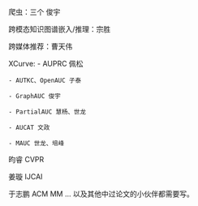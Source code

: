 爬虫：三个 俊宇

跨模态知识图谱嵌入/推理：宗胜

跨媒体推荐：曹天伟

XCurve: 
	- AUPRC 佩松

	- AUTKC、OpenAUC 子泰
  
	- GraphAUC 俊宇
  
	- PartialAUC 慧杨、世龙
	 
	- AUCAT 文政
	
    - MAUC 世龙、培峰
	
昀睿 CVPR

姜璇 IJCAI

于志鹏 ACM MM
...
以及其他中过论文的小伙伴都需要写。
